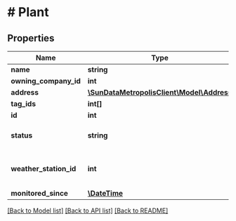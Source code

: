 # # Plant

## Properties

Name | Type | Description | Notes
------------ | ------------- | ------------- | -------------
**name** | **string** |  | 
**owning_company_id** | **int** |  | [optional] 
**address** | [**\SunDataMetropolisClient\Model\Address**](Address.md) |  | [optional] 
**tag_ids** | **int[]** |  | [optional] 
**id** | **int** |  | 
**status** | **string** | The plant status as a string | [optional] 
**weather_station_id** | **int** | The ID of the nearest weather station | [optional] 
**monitored_since** | [**\DateTime**](\DateTime.md) |  | [optional] 

[[Back to Model list]](../../README.md#documentation-for-models) [[Back to API list]](../../README.md#documentation-for-api-endpoints) [[Back to README]](../../README.md)


